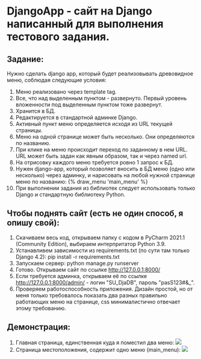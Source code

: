 # DjangoApp - сайт на Django написанный для выполнения тестового задания.

## Задание:
Нужно сделать django app, который будет реализовывать древовидное меню, соблюдая следующие условия:
1) Меню реализовано через template tag.
2) Все, что над выделенным пунктом - развернуто. Первый уровень вложенности под выделенным пунктом тоже развернут.
3) Хранится в БД.
4) Редактируется в стандартной админке Django.
5) Активный пункт меню определяется исходя из URL текущей страницы.
6) Меню на одной странице может быть несколько. Они определяются по названию.
7) При клике на меню происходит переход по заданному в нем URL. URL может быть задан как явным образом, так и через named url.
8) На отрисовку каждого меню требуется ровно 1 запрос к БД.
9) Нужен django-app, который позволяет вносить в БД меню (одно или несколько) через админку, и нарисовать на любой нужной странице меню по названию: {% draw_menu 'main_menu' %}
10) При выполнении задания из библиотек следует использовать только Django и стандартную библиотеку Python.
 
 ## Чтобы поднять сайт (есть не один способ, я опишу свой):
 1) Скачиваем весь код, открываем папку с кодом в PyCharm 2021.1 (Community Edition), выбираем интерпритатор Python 3.9.
 2) Устанавливем зависимости из requirements.txt (по сути там только Django 4.2): pip install -r requirements.txt
 3) Запускаем сервер: python manage.py runserver
 4) Готово. Открываем сайт по ссылке http://127.0.0.1:8000/
 5) Если требуется админка, открываем её по ссылке http://127.0.0.1:8000/admin/ - логин "SU_DjaDB", пароль "pasS123#&_".
 6) Проверяем работоспособность приложения. Дизайн простой, но от меня только требовалось показать два разных правильно работающих меню на странице, css минималистично отвечает этому требованию.

## Демонстрация:
1) Главная страница, единственная куда я поместил два меню:
![](https://i.imgur.com/0ofOlmH.png)
2) Страница местоположения, содержит одно меню (main_menu):
![](https://i.imgur.com/zjwNl3W.png)


